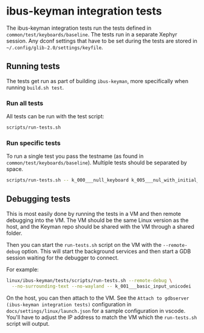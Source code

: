 # ibus-keyman integration tests

The ibus-keyman integration tests run the tests defined in `common/test/keyboards/baseline`.
The tests run in a separate Xephyr session. Any dconf settings that have to be set during the tests
are stored in `~/.config/glib-2.0/settings/keyfile`.

## Running tests

The tests get run as part of building `ibus-keyman`, more specifically when running `build.sh test`.

### Run all tests

All tests can be run with the test script:

```bash
scripts/run-tests.sh
```

### Run specific tests

To run a single test you pass the testname (as found in
`common/test/keyboards/baseline`). Multiple tests should be separated by space.

```bash
scripts/run-tests.sh -- k_000___null_keyboard k_005___nul_with_initial_context
```

## Debugging tests

This is most easily done by running the tests in a VM and then remote debugging
into the VM. The VM should be the same Linux version as the host, and the
Keyman repo should be shared with the VM through a shared folder.

Then you can start the `run-tests.sh` script on the VM with the
`--remote-debug` option. This will start the background services and then
start a GDB session waiting for the debugger to connect.

For example:

```bash
linux/ibus-keyman/tests/scripts/run-tests.sh --remote-debug \
  --no-surrounding-text --no-wayland -- k_001___basic_input_unicodei
```

On the host, you can then attach to the VM. See the
`Attach to gdbserver (ibus-keyman integration tests)` configuration
in `docs/settings/linux/launch.json` for a sample configuration in
vscode. You'll have to adjust the IP address to match the VM which the
`run-tests.sh` script will output.
